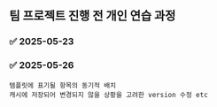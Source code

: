 ## 팀 프로젝트 진행 전 개인 연습 과정

### ✅ 2025-05-23

### ✅ 2025-05-26
    템플릿에 표기될 항목의 동기적 배치
    캐시에 저장되어 변경되지 않을 상황을 고려한 version 수정 etc